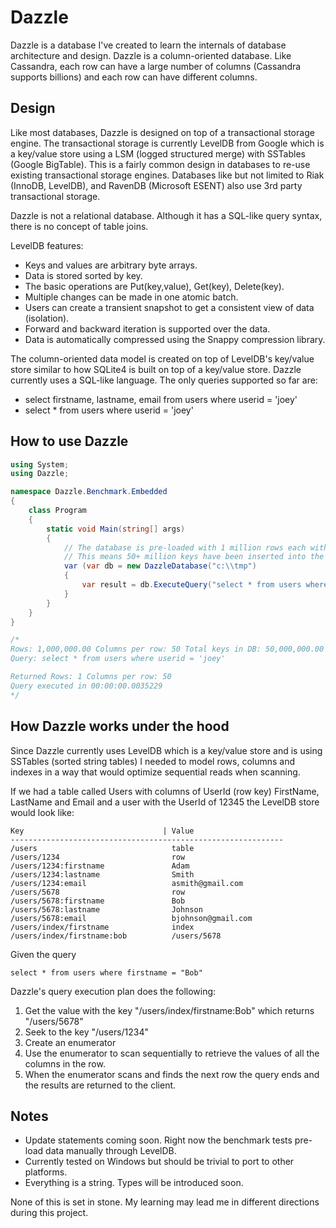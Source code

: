 Dazzle
======
Dazzle is a database I've created to learn the internals of database architecture and design. Dazzle is a 
column-oriented database. Like Cassandra, each row can have a large number of columns (Cassandra supports billions) 
and each row can have different columns.

## Design
Like most databases, Dazzle is designed on top of a transactional storage engine. The transactional storage is 
currently LevelDB from Google which is a key/value store using a LSM (logged structured merge) with 
SSTables (Google BigTable). This is a fairly common design in databases to re-use existing transactional storage engines. 
Databases like but not limited to Riak (InnoDB, LevelDB), and RavenDB (Microsoft ESENT) also use 3rd party 
transactional storage.

Dazzle is not a relational database. Although it has a SQL-like query syntax, there is no concept of table joins.

LevelDB features:
- Keys and values are arbitrary byte arrays.
- Data is stored sorted by key.
- The basic operations are Put(key,value), Get(key), Delete(key).
- Multiple changes can be made in one atomic batch.
- Users can create a transient snapshot to get a consistent view of data (isolation).
- Forward and backward iteration is supported over the data.
- Data is automatically compressed using the Snappy compression library.

The column-oriented data model is created on top of LevelDB's key/value store similar to how SQLite4 is built 
on top of a key/value store. Dazzle currently uses a SQL-like language. The only queries supported so far are:

- select firstname, lastname, email from users where userid = 'joey'
- select * from users where userid = 'joey'

## How to use Dazzle
```csharp
using System;
using Dazzle;

namespace Dazzle.Benchmark.Embedded
{
    class Program
    {
        static void Main(string[] args)
        {
            // The database is pre-loaded with 1 million rows each with 50 columns of gibberish data.
            // This means 50+ million keys have been inserted into the key/value storage backend.
            var (var db = new DazzleDatabase("c:\\tmp")
            {
                var result = db.ExecuteQuery("select * from users where userid = 'joey'");
            }
        }
    }
}

/*
Rows: 1,000,000.00 Columns per row: 50 Total keys in DB: 50,000,000.00 DB Size: 2.36GB
Query: select * from users where userid = 'joey'

Returned Rows: 1 Columns per row: 50
Query executed in 00:00:00.0035229
*/
```

## How Dazzle works under the hood
Since Dazzle currently uses LevelDB which is a key/value store and is using SSTables (sorted string tables) 
I needed to model rows, columns and indexes in a way that would optimize sequential reads when scanning.

If we had a table called Users with columns of UserId (row key) FirstName, LastName and Email and a user with the 
UserId of 12345 the LevelDB store would look like:

```
Key                               | Value
-------------------------------------------------------------
/users                              table
/users/1234                         row
/users/1234:firstname               Adam
/users/1234:lastname                Smith
/users/1234:email                   asmith@gmail.com
/users/5678                         row
/users/5678:firstname               Bob
/users/5678:lastname                Johnson
/users/5678:email                   bjohnson@gmail.com
/users/index/firstname              index
/users/index/firstname:bob          /users/5678
```
Given the query

```
select * from users where firstname = "Bob" 
```

Dazzle's query execution plan does the following:

1. Get the value with the key "/users/index/firstname:Bob" which returns "/users/5678"
2. Seek to the key "/users/1234"
3. Create an enumerator
4. Use the enumerator to scan sequentially to retrieve the values of all the columns in the row.
5. When the enumerator scans and finds the next row the query ends and the results are returned to the client.

## Notes
- Update statements coming soon. Right now the benchmark tests pre-load data manually through LevelDB.
- Currently tested on Windows but should be trivial to port to other platforms.
- Everything is a string. Types will be introduced soon.

None of this is set in stone. My learning may lead me in different directions during this project.
 